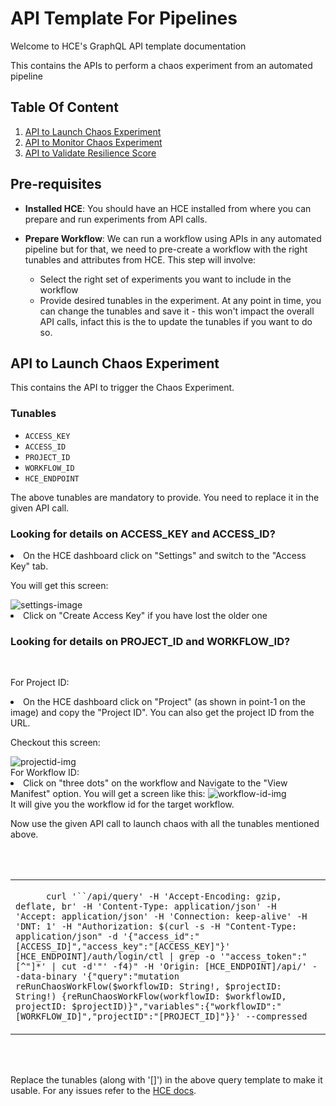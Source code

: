 # API Template For Pipelines

Welcome to HCE's GraphQL API template documentation

This contains the APIs to perform a chaos experiment from an automated pipeline

## Table Of Content

1. [API to Launch Chaos Experiment](https://uditgaurav.github.io/cv/#api-to-launch-chaos-experiment)
2. [API to Monitor Chaos Experiment]()
3. [API to Validate Resilience Score]()

## Pre-requisites

- **Installed HCE**: You should have an HCE installed from where you can prepare and run experiments from API calls.

- **Prepare Workflow**: We can run a workflow using APIs in any automated pipeline but for that, we need to pre-create a workflow with the right tunables and attributes from HCE. This step will involve:
  - Select the right set of experiments you want to include in the workflow
  - Provide desired tunables in the experiment. At any point in time, you can change the tunables and save it - this won't impact the overall API calls, infact this is the to update the tunables if you want to do so.


## API to Launch Chaos Experiment

This contains the API to trigger the Chaos Experiment.

### Tunables 
- `ACCESS_KEY`
- `ACCESS_ID`
- `PROJECT_ID`
- `WORKFLOW_ID`
- `HCE_ENDPOINT`

The above tunables are mandatory to provide. You need to replace it in the given API call.

<h3>Looking for details on ACCESS_KEY and ACCESS_ID?</h3>

<li> On the HCE dashboard click on "Settings" and switch to the "Access Key" tab.

You will get this screen:

<img alt="settings-image" src="https://user-images.githubusercontent.com/35391335/212264846-3ea0401c-5ab7-4da5-bdb6-8559e1cb9712.png">
<br>
<li> Click on "Create Access Key" if you have lost the older one

<br>


<h3>Looking for details on PROJECT_ID and WORKFLOW_ID?</h3>
<br>

For Project ID:

<li> On the HCE dashboard click on "Project" (as shown in point-1 on the image) and copy the "Project ID". You can also get the project ID from the URL.

Checkout this screen:

<img alt="projectid-img" src="https://user-images.githubusercontent.com/35391335/212269753-9023352a-cf21-49df-9097-de4c23ae3766.png">
<br>
For Workflow ID:

<li> Click on "three dots" on the workflow and Navigate to the "View Manifest" option. You will get a screen like this:

<img alt="workflow-id-img" src="https://user-images.githubusercontent.com/35391335/212271135-b1e7999e-4c12-409c-80a0-0978610aacbb.png">
<br>
It will give you the workflow id for the target workflow.

Now use the given API call to launch chaos with all the tunables mentioned above.

<br><br>

<table>
  <tr>
    <td>
      <code>
      curl '`<HCE_ENDPOINT>`/api/query' -H 'Accept-Encoding: gzip, deflate, br' -H 'Content-Type: application/json' -H 'Accept: application/json' -H 'Connection: keep-alive' -H 'DNT: 1' -H "Authorization: $(curl -s -H "Content-Type: application/json" -d '{"access_id":"[ACCESS_ID]","access_key":"[ACCESS_KEY]"}' [HCE_ENDPOINT]/auth/login/ctl | grep -o '"access_token":"[^"]*' | cut -d'"' -f4)" -H 'Origin: [HCE_ENDPOINT]/api/' --data-binary '{"query":"mutation reRunChaosWorkFlow($workflowID: String!, $projectID: String!) {reRunChaosWorkFlow(workflowID: $workflowID, projectID: $projectID)}","variables":{"workflowID":"[WORKFLOW_ID]","projectID":"[PROJECT_ID]"}}' --compressed
      </code>
    </td>
  </tr>
</table>
<br><br>


Replace the tunables (along with '[]') in the above query template to make it usable. For any issues refer to the <a href="https://developer.harness.io/docs/chaos-engineering">HCE docs</a>.
